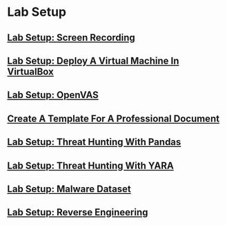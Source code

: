 # Lab Setup

## [Lab Setup: Screen Recording](https://github.com/aaronamran/MCSI-Remote-Cybersecurity-Internship/blob/main/Lab%20Setup/screen-recording-vm.md)

## [Lab Setup: Deploy A Virtual Machine In VirtualBox](https://github.com/aaronamran/MCSI-Remote-Cybersecurity-Internship/blob/main/Lab%20Setup/screen-recording-vm.md)

## [Lab Setup: OpenVAS](https://github.com/aaronamran/MCSI-Remote-Cybersecurity-Internship/blob/main/Lab%20Setup/setup-openvas.md)

## [Create A Template For A Professional Document](https://github.com/aaronamran/MCSI-Remote-Cybersecurity-Internship/blob/main/Lab%20Setup/create-template.md)

## [Lab Setup: Threat Hunting With Pandas](https://github.com/aaronamran/MCSI-Remote-Cybersecurity-Internship/blob/main/Threat%20Hunting/threat-hunting-pandas.md)

## [Lab Setup: Threat Hunting With YARA](https://github.com/aaronamran/MCSI-Remote-Cybersecurity-Internship/blob/main/Threat%20Hunting/threat-hunting-yara.md)

## [Lab Setup: Malware Dataset](https://github.com/aaronamran/MCSI-Remote-Cybersecurity-Internship/blob/main/Threat%20Hunting/malware-dataset.md)

## [Lab Setup: Reverse Engineering](https://github.com/aaronamran/MCSI-Remote-Cybersecurity-Internship/blob/main/Threat%20Hunting/reverse-engineering.md)

